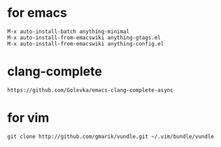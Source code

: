 # for emacs

    M-x auto-install-batch anything-minimal
    M-x auto-install-from-emacswiki anything-gtags.el
    M-x auto-install-from-emacswiki anything-config.el

# clang-complete

    https://github.com/Golevka/emacs-clang-complete-async

# for vim

    git clone http://github.com/gmarik/vundle.git ~/.vim/bundle/vundle
